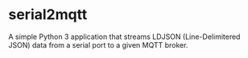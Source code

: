 # serial2mqtt
A simple Python 3 application that streams LDJSON (Line-Delimitered JSON) data from a serial port to a given MQTT broker.
